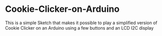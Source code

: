 # Cookie-Clicker-on-Arduino
This is a simple Sketch that makes it possible to play a simplified version of Cookie Clicker on an Arduino using a few buttons and an LCD I2C display
